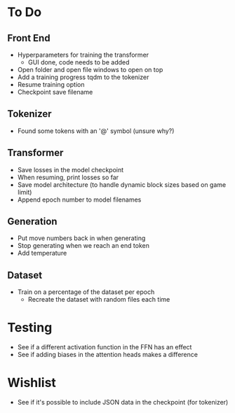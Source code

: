 # To Do

## Front End
* Hyperparameters for training the transformer
    * GUI done, code needs to be added
* Open folder and open file windows to open on top
* Add a training progress tqdm to the tokenizer
* Resume training option
* Checkpoint save filename

## Tokenizer
* Found some tokens with an '@' symbol (unsure why?)

## Transformer
* Save losses in the model checkpoint
* When resuming, print losses so far
* Save model architecture (to handle dynamic block sizes based on game limit)
* Append epoch number to model filenames

## Generation
* Put move numbers back in when generating
* Stop generating when we reach an end token
* Add temperature

## Dataset
* Train on a percentage of the dataset per epoch
    * Recreate the dataset with random files each time

# Testing
* See if a different activation function in the FFN has an effect
* See if adding biases in the attention heads makes a difference

# Wishlist
* See if it's possible to include JSON data in the checkpoint (for tokenizer)
